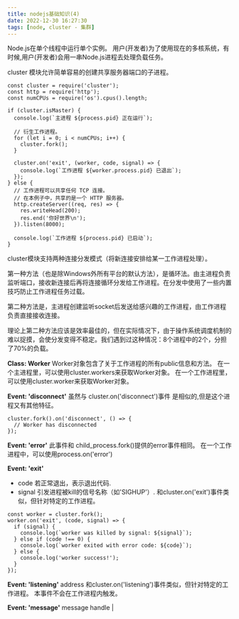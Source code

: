```yaml
---
title: nodejs基础知识(4)
date: 2022-12-30 16:27:30
tags: [node, cluster - 集群]
---
```


Node.js在单个线程中运行单个实例。 用户(开发者)为了使用现在的多核系统，有时候,用户(开发者)会用一串Node.js进程去处理负载任务。

cluster 模块允许简单容易的创建共享服务器端口的子进程。
```
const cluster = require('cluster');
const http = require('http');
const numCPUs = require('os').cpus().length;

if (cluster.isMaster) {
  console.log(`主进程 ${process.pid} 正在运行`);

  // 衍生工作进程。
  for (let i = 0; i < numCPUs; i++) {
    cluster.fork();
  }

  cluster.on('exit', (worker, code, signal) => {
    console.log(`工作进程 ${worker.process.pid} 已退出`);
  });
} else {
  // 工作进程可以共享任何 TCP 连接。
  // 在本例子中，共享的是一个 HTTP 服务器。
  http.createServer((req, res) => {
    res.writeHead(200);
    res.end('你好世界\n');
  }).listen(8000);

  console.log(`工作进程 ${process.pid} 已启动`);
}
```
cluster模块支持两种连接分发模式（将新连接安排给某一工作进程处理）。

第一种方法（也是除Windows外所有平台的默认方法），是循环法。由主进程负责监听端口，接收新连接后再将连接循环分发给工作进程。在分发中使用了一些内置技巧防止工作进程任务过载。

第二种方法是，主进程创建监听socket后发送给感兴趣的工作进程，由工作进程负责直接接收连接。

理论上第二种方法应该是效率最佳的，但在实际情况下，由于操作系统调度机制的难以捉摸，会使分发变得不稳定。我们遇到过这种情况：8个进程中的2个，分担了70%的负载。

**Class: Worker**
Worker对象包含了关于工作进程的所有public信息和方法。
在一个主进程里，可以使用cluster.workers来获取Worker对象。
在一个工作进程里，可以使用cluster.worker来获取Worker对象。

**Event: 'disconnect'**
虽然与 cluster.on('disconnect')事件 是相似的,但是这个进程又有其他特征。
```
cluster.fork().on('disconnect', () => {
  // Worker has disconnected
});
```

**Event: 'error'**
此事件和 child_process.fork()提供的error事件相同。
在一个工作进程中，可以使用process.on('error')

**Event: 'exit'**
- code <number> 若正常退出，表示退出代码.
- signal <string> 引发进程被kill的信号名称（如'SIGHUP'）.
和cluster.on('exit')事件类似，但针对特定的工作进程。
```
const worker = cluster.fork();
worker.on('exit', (code, signal) => {
  if (signal) {
    console.log(`worker was killed by signal: ${signal}`);
  } else if (code !== 0) {
    console.log(`worker exited with error code: ${code}`);
  } else {
    console.log('worker success!');
  }
});
```

**Event: 'listening'**
address <Object>
和cluster.on('listening')事件类似，但针对特定的工作进程。
本事件不会在工作进程内触发。

**Event: 'message'**
message <Object>
handle <undefined> | <Object>
和cluster.on('message')事件类似，但针对特定的工作进程。
在工作进程内，可以使用process.on('message')
```
const cluster = require('cluster');
const http = require('http');

if (cluster.isMaster) {

  // 跟踪 http 请求
  let numReqs = 0;
  setInterval(() => {
    console.log(`numReqs = ${numReqs}`);
  }, 1000);

  // 计算请求数目
  function messageHandler(msg) {
    if (msg.cmd && msg.cmd === 'notifyRequest') {
      numReqs += 1;
    }
  }

  // 启动 worker 并监听包含 notifyRequest 的消息
  const numCPUs = require('os').cpus().length;
  for (let i = 0; i < numCPUs; i++) {
    cluster.fork();
  }

  for (const id in cluster.workers) {
    cluster.workers[id].on('message', messageHandler);
  }

} else {

  // Worker 进程有一个http服务器
  http.Server((req, res) => {
    res.writeHead(200);
    res.end('hello world\n');

    // 通知 master 进程接收到了请求
    process.send({ cmd: 'notifyRequest' });
  }).listen(8000);
}
```

**Event: 'online'**
和cluster.on('online')事件类似，但针对特定的工作进程。
本事件不会在工作进程内部被触发。

**worker.disconnect()**
Returns: <Worker> 一个 worker 的引用。
在一个工作进程内，调用此方法会关闭所有的server，并等待这些server的 'close'事件执行，然后关闭IPC管道。

在主进程内，会给工作进程发送一个内部消息，导致工作进程自身调用.disconnect()。

会设置.exitedAfterDisconnect 。

需要注意的是，当一个server关闭后，它将不再接收新的连接，但新连接会被其他正在监听的工作进程接收。已建立的连接可以正常关闭。当所有连接都关闭后，通往该工作进程的IPC管道将会关闭，允许工作进程优雅地死掉

需要注意的是，我们这里的方法是disconnect，同时还有一个不一样的方法process.disconnect，大家不要混淆了

**worker.exitedAfterDisconnect**
<boolean>
当调用 .kill() 或者 .disconnect()方法时被设置，在这之前都是 undefined。
worker.exitedAfterDisconnect可以用于区分自发退出还是被动退出，主进程可以根据这个值决定是否重新衍生新的工作进程。
*与worker.suicide等价*

**worker.id**
<number>
每一个新衍生的工作进程都会被赋予自己独一无二的编号，这个编号就是储存在id里面。
当工作进程还存活时，id可以作为在cluster.workers中的索引。

**worker.isConnected()**
当工作进程通过IPC管道连接至主进程时，这个方法返回true，否则返回false。
一个工作进程在创建后会自动连接到它的主进程，当'disconnect' 事件被触发时才会断开连接。

**worker.isDead()**
当工作进程被终止时（包括自动退出或被发送信号），这个方法返回true ，否则返回false。

**worker.kill([signal='SIGTERM'])**
signal <string> 被发送kill信号的工作进程名称。
这个方法将会kill工作进程。在主进程中，通过断开与worker.process的连接来实现，一旦断开连接后，通过signal来杀死工作进程。在工作进程中，通过断开IPC管道来实现，然后以代码0退出进程。
将导致.exitedAfterDisconnect被设置。
为向后兼容，这个方法与worker.destroy()等义。
需要注意的是，在工作进程中有一个方法process.kill() ，这个方法本方法不同，本方法是kill。

**worker.process**
<ChildProcess>
所有的工作进程都是通过child_process.fork()来创建的，这个方法返回的对象被存储为.process。在工作进程中， process属于全局对象。
需要注意：当process上发生 'disconnect'事件，并且.exitedAfterDisconnect的值不是true时，工作进程会调用 process.exit(0)。这样就可以防止连接意外断开。

**worker.send(message[, sendHandle][, callback])**
发送一个消息给工作进程或主进程，也可以附带发送一个handle。
主进程调用这个方法会发送消息给具体的工作进程。还有一个等价的方法是ChildProcess.send()。
工作进程调用这个方法会发送消息给主进程。还有一个等价方法是process.send()。

**Event: 'disconnect'**
worker <cluster.Worker>
在工作进程的IPC管道被断开后触发本事件。可能导致事件触发的原因包括：工作进程优雅地退出、被kill或手动断开连接（如调用worker.disconnect()）。
'disconnect' 和 'exit'事件之间可能存在延迟。这些事件可以用来检测进程是否在清理过程中被卡住，或是否存在长时间运行的连接。

**Event: 'exit'**
worker <cluster.Worker>
code <number> 正常退出情况下，是退出代码.
signal <string> 导致进程被kill的信号名称 (例如 'SIGHUP')
当任何一个工作进程关闭的时候，cluster模块都将触发'exit'事件。
可以被用来重启工作进程（通过调用.fork()）
```
cluster.on('exit', (worker, code, signal) => {
  console.log('worker %d died (%s). restarting...',
              worker.process.pid, signal || code);
  cluster.fork();
});
```

**Event: 'fork'**
worker <cluster.Worker>
当新的工作进程被fork时，cluster模块将触发'fork'事件。 可以被用来记录工作进程活动，产生一个自定义的timeout。

**Event: 'listening'**
worker <cluster.Worker>
address <Object>
当一个工作进程调用listen()后，工作进程上的server会触发'listening' 事件，同时主进程上的 cluster 也会被触发'listening'事件。
事件处理器使用两个参数来执行，其中worker包含了工作进程对象，address 包含了以下连接属性： address、port 和 addressType。当工作进程同时监听多个地址时，这些参数非常有用。
addressType 可选值包括:
- 4 (TCPv4)
- 6 (TCPv6)
- -1 (unix domain socket)
- "udp4" or "udp6" (UDP v4 or v6)

**Event: 'message'**
worker <cluster.Worker>
message <Object>
handle <undefined> | <Object>
当cluster主进程接收任意工作进程发送的消息后被触发。

**Event: 'online'**
worker <cluster.Worker>
当新建一个工作进程后，工作进程应当响应一个online消息给主进程。当主进程收到online消息后触发这个事件。 'fork' 事件和 'online'事件的不同之处在于，前者是在主进程新建工作进程后触发，而后者是在工作进程运行的时候触发。

**Event: 'setup'**
settings <Object>
每当 .setupMaster() 被调用的时候触发。
settings 对象是 setupMaster() 被调用时的 cluster.settings 对象，并且只能查询，因为在一个 tick 内 .setupMaster() 可以被调用多次。
如果精确度十分重要，请使用 cluster.settings。

**cluster.disconnect([callback])**
callback <Function> 当所有工作进程都断开连接并且所有handle关闭的时候调用。
在cluster.workers的每个工作进程中调用 .disconnect()。
当所有工作进程断开连接后，所有内部handle将会关闭，这个时候如果没有等待事件的话，运行主进程优雅地关闭。
这个方法可以选择添加一个回调参数，当结束时会调用这个回调函数。
这个方法只能由主进程调用。

**cluster.fork([env])**
env <Object> 增加进程环境变量，以Key/value对的形式。
return <cluster.Worker>
衍生出一个新的工作进程。
只能通过主进程调用。

**cluster.isMaster**
<boolean>
当该进程是主进程时，返回 true。这是由process.env.NODE_UNIQUE_ID决定的，当process.env.NODE_UNIQUE_ID未定义时，isMaster为true。

**cluster.isWorker**
<boolean>
当进程不是主进程时，返回 true。（和cluster.isMaster刚好相反）

**cluster.schedulingPolicy**
调度策略，包括循环计数的 cluster.SCHED_RR，以及由操作系统决定的cluster.SCHED_NONE。 这是一个全局设置，当第一个工作进程被衍生或者调动cluster.setupMaster()时，都将第一时间生效。

**cluster.settings**
<Object>
execArgv <Array> 传递给Node.js可执行文件的参数列表。 (Default=process.execArgv)
exec <string> worker文件路径。 (Default=process.argv[1])
args <Array> 传递给worker的参数。(Default=process.argv.slice(2))
silent <boolean> 是否需要发送输出值父进程的stdio。(Default=false)
stdio <Array> 配置fork进程的stdio。 由于cluster模块运行依赖于IPC，这个配置必须包含'ipc'。当提供了这个选项后，将撤销silent。
uid <number> 设置进程的user标识符。 (见 setuid(2).)
gid <number> 设置进程的group标识符。 (见 setgid(2).)
inspectPort <number> | <function> Sets inspector port of worker. This can be a number, or a function that takes no arguments and returns a number. By default each worker gets its own port, incremented from the master's process.debugPort.
调用.setupMaster() (或 .fork())后，这个settings对象将会包含这些设置项，包括默认值。
这个对象不打算被修改或手动设置。

**cluster.setupMaster([settings])**
settings <Object> 详见 cluster.settings。
用于修改默认'fork' 行为。一旦调用，将会按照cluster.settings进行设置。
*只能由主进程调用*
注意:
- 所有的设置只对后来的 .fork()调用有效，对之前的工作进程无影响。
- 唯一无法通过 .setupMaster()设置的属性是传递给.fork()的env属性。
- 上述的默认值只在第一次调用时有效，当后续调用时，将采用cluster.setupMaster()调用时的当前值。
```
const cluster = require('cluster');
cluster.setupMaster({
  exec: 'worker.js',
  args: ['--use', 'https'],
  silent: true
});
cluster.fork(); // https worker
cluster.setupMaster({
  exec: 'worker.js',
  args: ['--use', 'http']
});
cluster.fork(); // http worker
```

**cluster.worker**
<Object>
当前工作进程对象的引用，对于主进程则无效。

**cluster.workers**
<Object>
这是一个哈希表，储存了活跃的工作进程对象，id作为key。有了它，可以方便地遍历所有工作进程。只能在主进程中调用。

工作进程断开连接以及退出后，将会从cluster.workers里面移除。这两个事件的先后顺序并不能预先确定，但可以保证的是， cluster.workers的移除工作在'disconnect' 和 'exit'两个事件中的最后一个触发之前完成。